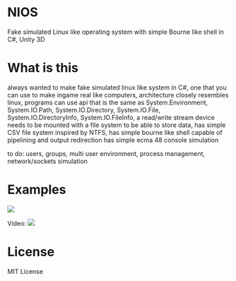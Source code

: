 # NIOS
Fake simulated Linux like operating system with simple Bourne like shell in C#, Unity 3D

# What is this
always wanted to make fake simulated linux like system in C#,
one that you can use to make ingame real like computers,
architecture closely resembles linux,
programs can use api that is the same as System.Environment, System.IO.Path, System.IO.Directory, System.IO.File, System.IO.DirectoryInfo, System.IO.FileInfo,
a read/write stream device needs to be mounted with a file system to be able to store data, 
has simple CSV file system inspired by NTFS,
has simple bourne like shell capable of pipelining and output redirection
has simple ecma 48 console simulation

to do: users, groups, multi user environment, process management, network/sockets simulation

# Examples

![](http://image.prntscr.com/image/9858f3d9ca0e4ba58089617893e6882e.png)

Video:
[![](https://img.youtube.com/vi/j3kOllcE9yM/0.jpg)](https://www.youtube.com/watch?v=j3kOllcE9yM)

# License
MIT License
